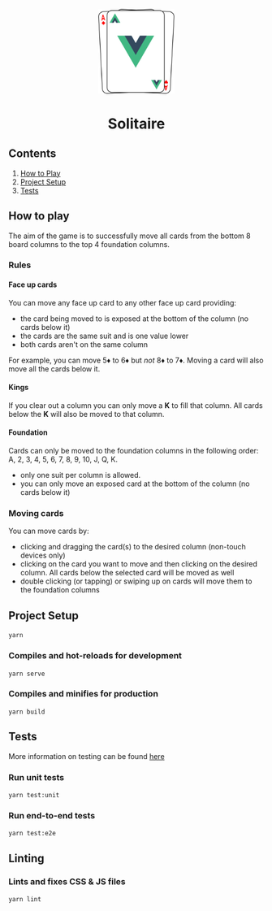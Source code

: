 <p align="center">
  <a href="https://solitaire.timmansell.com" target="_blank" rel="noopener noreferrer">
    <img src="/src/assets/logo.svg" alt="Solitaire logo" width="150">
  </a>
</p>

<h1 align="center">Solitaire</h1>

## Contents

1. [How to Play](#how-to-play)
1. [Project Setup](#project-setup)
1. [Tests](#tests)

## How to play

The aim of the game is to successfully move all cards from the bottom 8 board columns to the top 4 foundation columns.

### Rules

#### Face up cards

You can move any face up card to any other face up card providing:

- the card being moved to is exposed at the bottom of the column (no cards below it)
- the cards are the same suit and is one value lower
- both cards aren't on the same column

For example, you can move 5♦ to 6♦ but _not_ 8♦ to 7♦.
Moving a card will also move all the cards below it.

#### Kings

If you clear out a column you can only move a **K** to fill that column. All cards below the **K** will also be moved to that column.

#### Foundation

Cards can only be moved to the foundation columns in the following order: A, 2, 3, 4, 5, 6, 7, 8, 9, 10, J, Q, K.

- only one suit per column is allowed.
- you can only move an exposed card at the bottom of the column (no cards below it)

### Moving cards

You can move cards by:

- clicking and dragging the card(s) to the desired column (non-touch devices only)
- clicking on the card you want to move and then clicking on the desired column. All cards below the selected card will be moved as well
- double clicking (or tapping) or swiping up on cards will move them to the foundation columns

## Project Setup

```
yarn
```

### Compiles and hot-reloads for development

```
yarn serve
```

### Compiles and minifies for production

```
yarn build
```

## Tests

More information on testing can be found [here](/tests)

### Run unit tests

```
yarn test:unit
```

### Run end-to-end tests

```
yarn test:e2e
```

## Linting

### Lints and fixes CSS & JS files

```
yarn lint
```
